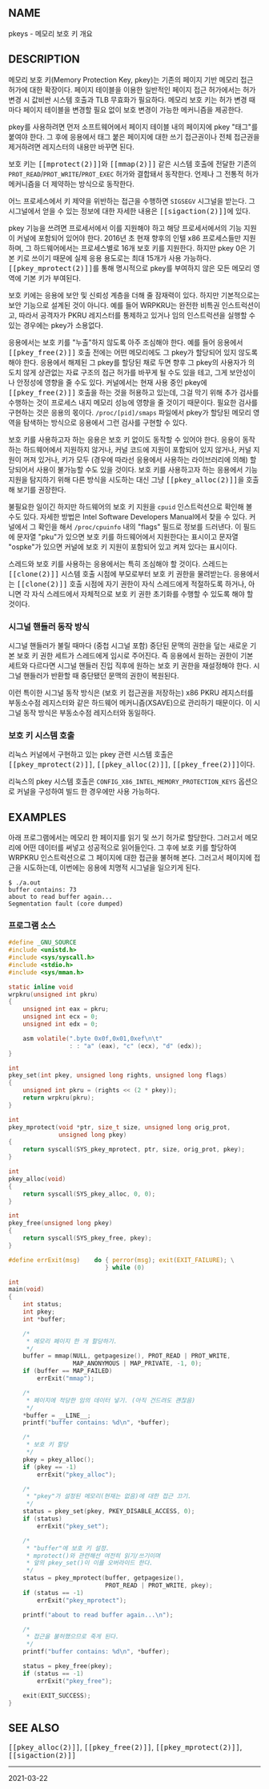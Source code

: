 ## NAME

pkeys - 메모리 보호 키 개요

## DESCRIPTION

메모리 보호 키(Memory Protection Key, pkey)는 기존의 페이지 기반 메모리 접근 허가에 대한 확장이다. 페이지 테이블을 이용한 일반적인 페이지 접근 허가에서는 허가 변경 시 값비싼 시스템 호출과 TLB 무효화가 필요하다. 메모리 보호 키는 허가 변경 때마다 페이지 테이블을 변경할 필요 없이 보호 변경이 가능한 메커니즘을 제공한다.

pkey를 사용하려면 먼저 소프트웨어에서 페이지 테이블 내의 페이지에 pkey "태그"를 붙여야 한다. 그 후에 응용에서 태그 붙은 페이지에 대한 쓰기 접근권이나 전체 접근권을 제거하려면 레지스터의 내용만 바꾸면 된다.

보호 키는 <tt>[[mprotect(2)]]</tt>와 <tt>[[mmap(2)]]</tt> 같은 시스템 호출에 전달한 기존의 `PROT_READ`/`PROT_WRITE`/`PROT_EXEC` 허가와 결합돼서 동작한다. 언제나 그 전통적 허가 메커니즘을 더 제약하는 방식으로 동작한다.

어느 프로세스에서 키 제약을 위반하는 접근을 수행하면 `SIGSEGV` 시그널을 받는다. 그 시그널에서 얻을 수 있는 정보에 대한 자세한 내용은 <tt>[[sigaction(2)]]</tt>에 있다.

pkey 기능을 쓰려면 프로세서에서 이를 지원해야 하고 해당 프로세서에서의 기능 지원이 커널에 포함되어 있어야 한다. 2016년 초 현재 향후의 인텔 x86 프로세스들만 지원하며, 그 하드웨어에서는 프로세스별로 16개 보호 키를 지원한다. 하지만 pkey 0은 기본 키로 쓰이기 때문에 실제 응용 용도로는 최대 15개가 사용 가능하다. <tt>[[pkey_mprotect(2)]]</tt>를 통해 명시적으로 pkey를 부여하지 않은 모든 메모리 영역에 기본 키가 부여된다.

보호 키에는 응용에 보안 및 신뢰성 계층을 더해 줄 잠재력이 있다. 하지만 기본적으로는 보안 기능으로 설계된 것이 아니다. 예를 들어 WRPKRU는 완전한 비특권 인스트럭션이고, 따라서 공격자가 PKRU 레지스터를 통제하고 있거나 임의 인스트럭션을 실행할 수 있는 경우에는 pkey가 소용없다.

응용에서는 보호 키를 "누출"하지 않도록 아주 조심해야 한다. 예를 들어 응용에서 <tt>[[pkey_free(2)]]</tt> 호출 전에는 어떤 메모리에도 그 pkey가 할당되어 있지 않도록 해야 한다. 응용에서 해제된 그 pkey를 할당된 채로 두면 향후 그 pkey의 사용자가 의도치 않게 상관없는 자료 구조의 접근 허가를 바꾸게 될 수도 있을 테고, 그게 보안성이나 안정성에 영향을 줄 수도 있다. 커널에서는 현재 사용 중인 pkey에 <tt>[[pkey_free(2)]]</tt> 호출을 하는 것을 허용하고 있는데, 그걸 막기 위해 추가 검사를 수행하는 것이 프로세스 내지 메모리 성능에 영향을 줄 것이기 때문이다. 필요한 검사를 구현하는 것은 응용의 몫이다. `/proc/[pid]/smaps` 파일에서 pkey가 할당된 메모리 영역을 탐색하는 방식으로 응용에서 그런 검사를 구현할 수 있다.

보호 키를 사용하고자 하는 응용은 보호 키 없이도 동작할 수 있어야 한다. 응용이 동작하는 하드웨어에서 지원하지 않거나, 커널 코드에 지원이 포함되어 있지 않거나, 커널 지원이 꺼져 있거나, 키가 모두 (경우에 따라선 응용에서 사용하는 라이브러리에 의해) 할당되어서 사용이 불가능할 수도 있을 것이다. 보호 키를 사용하고자 하는 응용에서 기능 지원을 탐지하기 위해 다른 방식을 시도하는 대신 그냥 <tt>[[pkey_alloc(2)]]</tt>을 호출해 보기를 권장한다.

불필요한 일이긴 하지만 하드웨어의 보호 키 지원을 `cpuid` 인스트럭션으로 확인해 볼 수도 있다. 자세한 방법은 Intel Software Developers Manual에서 찾을 수 있다. 커널에서 그 확인을 해서 `/proc/cpuinfo` 내의 "flags" 필드로 정보를 드러낸다. 이 필드에 문자열 "pku"가 있으면 보호 키를 하드웨어에서 지원한다는 표시이고 문자열 "ospke"가 있으면 커널에 보호 키 지원이 포함되어 있고 켜져 있다는 표시이다.

스레드와 보호 키를 사용하는 응용에서는 특히 조심해야 할 것이다. 스레드는 <tt>[[clone(2)]]</tt> 시스템 호출 시점에 부모로부터 보호 키 권한을 물려받는다. 응용에서는 <tt>[[clone(2)]]</tt> 호출 시점에 자기 권한이 자식 스레드에게 적절하도록 하거나, 아니면 각 자식 스레드에서 자체적으로 보호 키 권한 초기화를 수행할 수 있도록 해야 할 것이다.

### 시그널 핸들러 동작 방식

시그널 핸들러가 불릴 때마다 (중첩 시그널 포함) 중단된 문맥의 권한을 덮는 새로운 기본 보호 키 권한 세트가 스레드에게 임시로 주어진다. 즉 응용에서 원하는 권한이 기본 세트와 다르다면 시그널 핸들러 진입 직후에 원하는 보호 키 권한을 재설정해야 한다. 시그널 핸들러가 반환할 때 중단됐던 문맥의 권한이 복원된다.

이런 특이한 시그널 동작 방식은 (보호 키 접근권을 저장하는) x86 PKRU 레지스터를 부동소수점 레지스터와 같은 하드웨어 메커니즘(XSAVE)으로 관리하기 때문이다. 이 시그널 동작 방식은 부동소수점 레지스터와 동일하다.

### 보호 키 시스템 호출

리눅스 커널에서 구현하고 있는 pkey 관련 시스템 호출은 <tt>[[pkey_mprotect(2)]]</tt>, <tt>[[pkey_alloc(2)]]</tt>, <tt>[[pkey_free(2)]]</tt>이다.

리눅스의 pkey 시스템 호출은 `CONFIG_X86_INTEL_MEMORY_PROTECTION_KEYS` 옵션으로 커널을 구성하여 빌드 한 경우에만 사용 가능하다.

## EXAMPLES

아래 프로그램에서는 메모리 한 페이지를 읽기 및 쓰기 허가로 할당한다. 그러고서 메모리에 어떤 데이터를 써넣고 성공적으로 읽어들인다. 그 후에 보호 키를 할당하여 WRPKRU 인스트럭션으로 그 페이지에 대한 접근을 불허해 본다. 그러고서 페이지에 접근을 시도하는데, 이번에는 응용에 치명적 시그널을 일으키게 된다.

```text
$ ./a.out
buffer contains: 73
about to read buffer again...
Segmentation fault (core dumped)
```

### 프로그램 소스

```c
#define _GNU_SOURCE
#include <unistd.h>
#include <sys/syscall.h>
#include <stdio.h>
#include <sys/mman.h>

static inline void
wrpkru(unsigned int pkru)
{
    unsigned int eax = pkru;
    unsigned int ecx = 0;
    unsigned int edx = 0;

    asm volatile(".byte 0x0f,0x01,0xef\n\t"
                 : : "a" (eax), "c" (ecx), "d" (edx));
}

int
pkey_set(int pkey, unsigned long rights, unsigned long flags)
{
    unsigned int pkru = (rights << (2 * pkey));
    return wrpkru(pkru);
}

int
pkey_mprotect(void *ptr, size_t size, unsigned long orig_prot,
              unsigned long pkey)
{
    return syscall(SYS_pkey_mprotect, ptr, size, orig_prot, pkey);
}

int
pkey_alloc(void)
{
    return syscall(SYS_pkey_alloc, 0, 0);
}

int
pkey_free(unsigned long pkey)
{
    return syscall(SYS_pkey_free, pkey);
}

#define errExit(msg)    do { perror(msg); exit(EXIT_FAILURE); \
                           } while (0)

int
main(void)
{
    int status;
    int pkey;
    int *buffer;

    /*
     * 메모리 페이지 한 개 할당하기.
     */
    buffer = mmap(NULL, getpagesize(), PROT_READ | PROT_WRITE,
                  MAP_ANONYMOUS | MAP_PRIVATE, -1, 0);
    if (buffer == MAP_FAILED)
        errExit("mmap");

    /*
     * 페이지에 적당한 임의 데이터 넣기. (아직 건드려도 괜찮음)
     */
    *buffer = __LINE__;
    printf("buffer contains: %d\n", *buffer);

    /*
     * 보호 키 할당
     */
    pkey = pkey_alloc();
    if (pkey == -1)
        errExit("pkey_alloc");

    /*
     * "pkey"가 설정된 메모리(현재는 없음)에 대한 접근 끄기.
     */
    status = pkey_set(pkey, PKEY_DISABLE_ACCESS, 0);
    if (status)
        errExit("pkey_set");

    /*
     * "buffer"에 보호 키 설정.
     * mprotect()와 관련해선 여전히 읽기/쓰기이며
     * 앞의 pkey_set()이 이를 오버라이드 한다.
     */
    status = pkey_mprotect(buffer, getpagesize(),
                           PROT_READ | PROT_WRITE, pkey);
    if (status == -1)
        errExit("pkey_mprotect");

    printf("about to read buffer again...\n");

    /*
     * 접근을 불허했으므로 죽게 된다.
     */
    printf("buffer contains: %d\n", *buffer);

    status = pkey_free(pkey);
    if (status == -1)
        errExit("pkey_free");

    exit(EXIT_SUCCESS);
}
```

## SEE ALSO

<tt>[[pkey_alloc(2)]]</tt>, <tt>[[pkey_free(2)]]</tt>, <tt>[[pkey_mprotect(2)]]</tt>, <tt>[[sigaction(2)]]</tt>

----

2021-03-22
